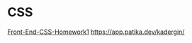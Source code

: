 # CSS
[Front-End-CSS-Homework1](https://github.com/KaderErgin/CSS/tree/main/Front_End-CSS_Homework1)
https://app.patika.dev/kadergin/

